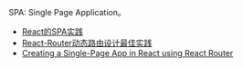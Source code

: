 SPA: Single Page Application。  

* [React的SPA实践](https://www.jianshu.com/p/e8b33dd74190)
* [React-Router动态路由设计最佳实践](https://segmentfault.com/a/1190000011765141)
* [Creating a Single-Page App in React using React Router](https://www.kirupa.com/react/creating_single_page_app_react_using_react_router.htm)


